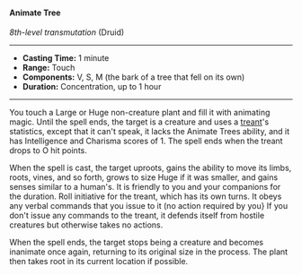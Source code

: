 #### Animate Tree
*8th-level transmutation* (Druid)
___
- **Casting Time:** 1 minute
- **Range:** Touch
- **Components:** V, S, M (the bark of a tree that fell on its own)
- **Duration:** Concentration, up to 1 hour
---
You touch a Large or Huge non-creature plant and fill it with animating magic. Until the spell ends, the target is a creature and uses a [treant](../../Creatures/Treant.md)'s statistics, except that it can't speak, it lacks the Animate Trees ability, and it has Intelligence and Charisma scores of 1. The spell ends when the treant drops to O hit points.

When the spell is cast, the target uproots, gains the ability to move its limbs, roots, vines, and so forth, grows to size Huge if it was smaller, and gains senses similar to a human's. It is friendly to you and your companions for the duration. Roll initiative for the treant, which has its own turns. It obeys any verbal commands that you issue to it (no action required by you} If you don't issue any commands to the treant, it defends itself from hostile creatures but otherwise takes no actions.

When the spell ends, the target stops being a creature and becomes inanimate once again, returning to its original size in the process. The plant then takes root in its current location if possible.
